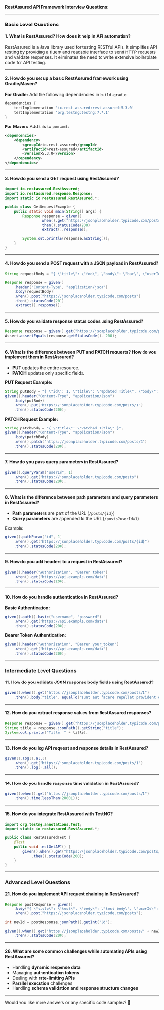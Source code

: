 **RestAssured API Framework Interview Questions**:

---

### **Basic Level Questions**
#### **1. What is RestAssured? How does it help in API automation?**  
RestAssured is a Java library used for testing RESTful APIs. It simplifies API testing by providing a fluent and readable interface to send HTTP requests and validate responses. It eliminates the need to write extensive boilerplate code for API testing.

---

#### **2. How do you set up a basic RestAssured framework using Gradle/Maven?**  
**For Gradle:** Add the following dependencies in `build.gradle`:
```gradle
dependencies {
    testImplementation 'io.rest-assured:rest-assured:5.3.0'
    testImplementation 'org.testng:testng:7.7.1'
}
```
**For Maven:** Add this to `pom.xml`:
```xml
<dependencies>
    <dependency>
        <groupId>io.rest-assured</groupId>
        <artifactId>rest-assured</artifactId>
        <version>5.3.0</version>
    </dependency>
</dependencies>
```
---

#### **3. How do you send a GET request using RestAssured?**  
```java
import io.restassured.RestAssured;
import io.restassured.response.Response;
import static io.restassured.RestAssured.*;

public class GetRequestExample {
    public static void main(String[] args) {
        Response response = given()
                .when().get("https://jsonplaceholder.typicode.com/posts/1")
                .then().statusCode(200)
                .extract().response();

        System.out.println(response.asString());
    }
}
```
---

#### **4. How do you send a POST request with a JSON payload in RestAssured?**  
```java
String requestBody = "{ \"title\": \"foo\", \"body\": \"bar\", \"userId\": 1 }";

Response response = given()
    .header("Content-Type", "application/json")
    .body(requestBody)
    .when().post("https://jsonplaceholder.typicode.com/posts")
    .then().statusCode(201)
    .extract().response();
```
---

#### **5. How do you validate response status codes using RestAssured?**  
```java
Response response = given().get("https://jsonplaceholder.typicode.com/posts/1");
Assert.assertEquals(response.getStatusCode(), 200);
```
---

#### **6. What is the difference between PUT and PATCH requests? How do you implement them in RestAssured?**  
- **PUT** updates the entire resource.  
- **PATCH** updates only specific fields.  

**PUT Request Example:**
```java
String putBody = "{ \"id\": 1, \"title\": \"Updated Title\", \"body\": \"Updated Body\", \"userId\": 1 }";
given().header("Content-Type", "application/json")
    .body(putBody)
    .when().put("https://jsonplaceholder.typicode.com/posts/1")
    .then().statusCode(200);
```
**PATCH Request Example:**
```java
String patchBody = "{ \"title\": \"Patched Title\" }";
given().header("Content-Type", "application/json")
    .body(patchBody)
    .when().patch("https://jsonplaceholder.typicode.com/posts/1")
    .then().statusCode(200);
```
---

#### **7. How do you pass query parameters in RestAssured?**  
```java
given().queryParam("userId", 1)
    .when().get("https://jsonplaceholder.typicode.com/posts")
    .then().statusCode(200);
```
---

#### **8. What is the difference between path parameters and query parameters in RestAssured?**  
- **Path parameters** are part of the URL (`/posts/{id}`)  
- **Query parameters** are appended to the URL (`/posts?userId=1`)  

Example:  
```java
given().pathParam("id", 1)
    .when().get("https://jsonplaceholder.typicode.com/posts/{id}")
    .then().statusCode(200);
```
---

#### **9. How do you add headers to a request in RestAssured?**  
```java
given().header("Authorization", "Bearer token")
    .when().get("https://api.example.com/data")
    .then().statusCode(200);
```
---

#### **10. How do you handle authentication in RestAssured?**  
**Basic Authentication:**
```java
given().auth().basic("username", "password")
    .when().get("https://api.example.com/data")
    .then().statusCode(200);
```
**Bearer Token Authentication:**
```java
given().header("Authorization", "Bearer your_token")
    .when().get("https://api.example.com/data")
    .then().statusCode(200);
```
---

### **Intermediate Level Questions**
#### **11. How do you validate JSON response body fields using RestAssured?**  
```java
given().when().get("https://jsonplaceholder.typicode.com/posts/1")
    .then().body("title", equalTo("sunt aut facere repellat provident occaecati excepturi optio reprehenderit"));
```
---

#### **12. How do you extract response values from RestAssured responses?**  
```java
Response response = given().get("https://jsonplaceholder.typicode.com/posts/1");
String title = response.jsonPath().getString("title");
System.out.println("Title: " + title);
```
---

#### **13. How do you log API request and response details in RestAssured?**  
```java
given().log().all()
    .when().get("https://jsonplaceholder.typicode.com/posts/1")
    .then().log().all();
```
---

#### **14. How do you handle response time validation in RestAssured?**  
```java
given().when().get("https://jsonplaceholder.typicode.com/posts/1")
    .then().time(lessThan(2000L));
```
---

#### **15. How do you integrate RestAssured with TestNG?**  
```java
import org.testng.annotations.Test;
import static io.restassured.RestAssured.*;

public class RestAssuredTest {
    @Test
    public void testGetAPI() {
        given().when().get("https://jsonplaceholder.typicode.com/posts/1")
            .then().statusCode(200);
    }
}
```
---

### **Advanced Level Questions**
#### **21. How do you implement API request chaining in RestAssured?**  
```java
Response postResponse = given()
    .body("{ \"title\": \"test\", \"body\": \"test body\", \"userId\": 1 }")
    .when().post("https://jsonplaceholder.typicode.com/posts");

int newId = postResponse.jsonPath().getInt("id");

given().when().get("https://jsonplaceholder.typicode.com/posts/" + newId)
    .then().statusCode(200);
```
---

#### **26. What are some common challenges while automating APIs using RestAssured?**  
- Handling **dynamic response data**  
- Managing **authentication tokens**  
- Dealing with **rate-limiting APIs**  
- **Parallel execution** challenges  
- Handling **schema validation and response structure changes**  

---

Would you like more answers or any specific code samples? 🚀
